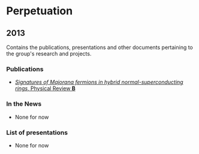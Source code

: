 # Perpetuation

## 2013

Contains the publications, presentations and other documents pertaining to the group's research and projects.

### Publications

* [*Signatures of Majorana fermions in hybrid normal-superconducting rings*, Physical Review **B**](https://github.com/GeeeHesso/Perpetuation/tree/master/2013/Papers/Majorana)

### In the News

* None for now

### List of presentations

* None for now
